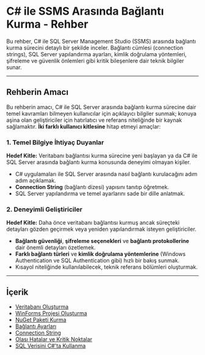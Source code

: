 # C# ile SSMS Arasında Bağlantı Kurma - Rehber

Bu rehber, C# ile SQL Server Management Studio (SSMS) arasında bağlantı kurma sürecini detaylı bir şekilde inceler. Bağlantı cümlesi (connection strings), SQL Server yapılandırma ayarları, kimlik doğrulama yöntemleri, şifreleme ve güvenlik önlemleri gibi kritik bileşenlere dair teknik bilgiler sunar.

---
## Rehberin Amacı

Bu rehberin amacı, C# ile SQL Server arasında bağlantı kurma sürecine dair temel kavramları bilmeyen kullanıcılar için açıklayıcı bilgiler sunmak; konuya aşina olan geliştiriciler için hatırlatıcı ve referans niteliğinde bir kaynak sağlamaktır.
**İki farklı kullanıcı kitlesine** hitap etmeyi amaçlar:

### 1. Temel Bilgiye İhtiyaç Duyanlar

**Hedef Kitle:** Veritabanı bağlantısı kurma sürecine yeni başlayan ya da C# ile SQL Server arasında bağlantı kurma konusunda deneyimi olmayan kişiler.

- C# uygulamaları ile SQL Server arasında nasıl bağlantı kurulacağını adım adım açıklamak.
- **Connection String** (bağlantı dizesi) yapısını tanıtıp öğretmek.
- SQL Server yapılandırma ve temel ayarlarını sade bir dille anlatmak.

### 2. Deneyimli Geliştiriciler

**Hedef Kitle:** Daha önce veritabanı bağlantısı kurmuş ancak süreçteki detayları gözden geçirmek veya yeniden yapılandırmak isteyen geliştiriciler.

- **Bağlantı güvenliği**, **şifreleme seçenekleri** ve **bağlantı protokollerine** dair önemli detayları özetlemek.
- **Farklı bağlantı türleri** ve **kimlik doğrulama yöntemlerine** (Windows Authentication ve SQL Authentication gibi) hızlı bir bakış sunmak.
- Kısayol niteliğinde kullanılabilecek, teknik referans bölümleri oluşturmak.

---
 
## İçerik

- [Veritabanı Oluşturma](docs/01-veritabani-ve-winforms-projesi-olusturma)
- [WinForms Projesi Oluşturma](docs/01-veritabani-ve-winforms-projesi-olusturma)
- [NuGet Paketi Kurma](docs/02-baglanti-ayarlari-ve-nuget-paketi-kurma)
- [Bağlantı Ayarları](docs/02-baglanti-ayarlari-ve-nuget-paketi-kurma)
- [Connection String](docs/03-connection-string)
- [Olası Hatalar ve Kritik Noktalar](docs/04-olasi-hatalar-ve-kritik-noktalar)
- [SQL Verisini C#'ta Kullanma](docs/05-sql-verisini-kullanma-ornegi)
